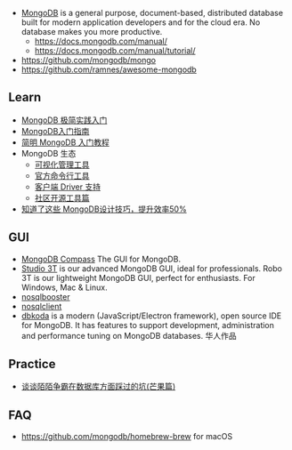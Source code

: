 - [MongoDB](https://www.mongodb.com/) is a general purpose, document-based, distributed database built for modern application developers and for the cloud era. No database makes you more productive.
  - https://docs.mongodb.com/manual/
  - https://docs.mongodb.com/manual/tutorial/
- https://github.com/mongodb/mongo
- https://github.com/ramnes/awesome-mongodb



## Learn
- [MongoDB 极简实践入门](https://github.com/StevenSLXie/Tutorials-for-Web-Developers/blob/master/MongoDB%20%E6%9E%81%E7%AE%80%E5%AE%9E%E8%B7%B5%E5%85%A5%E9%97%A8.md)
- [MongoDB入门指南](http://jockchou.gitbooks.io/getting-started-with-mongodb/content/)
- [简明 MongoDB 入门教程](https://segmentfault.com/a/1190000010556670#comment-area)
- MongoDB 生态
  - [可视化管理工具](https://yq.aliyun.com/articles/65161?spm=5176.8091938.0.0.oAHbxp)
  - [官方命令行工具](https://yq.aliyun.com/articles/65105)
  - [客户端 Driver 支持](https://yq.aliyun.com/articles/65109)
  - [社区开源工具篇](https://yq.aliyun.com/articles/69195)
- [知道了这些 MongoDB设计技巧，提升效率50%](https://juejin.im/post/5dae6fb3f265da5baa5b12ec)



## GUI
- [MongoDB Compass](https://github.com/mongodb-js/compass/) The GUI for MongoDB. 
- [Studio 3T](https://github.com/Studio3T) is our advanced MongoDB GUI, ideal for professionals. Robo 3T is our lightweight MongoDB GUI, perfect for enthusiasts. For Windows, Mac & Linux.
- [nosqlbooster](https://nosqlbooster.com/home)
- [nosqlclient](https://github.com/nosqlclient/nosqlclient)
- [dbkoda](https://github.com/SouthbankSoftware/dbkoda) is a modern (JavaScript/Electron framework), open source IDE for MongoDB. It has features to support development, administration and performance tuning on MongoDB databases. 华人作品



## Practice
- [谈谈陌陌争霸在数据库方面踩过的坑(芒果篇)](https://blog.codingnow.com/2014/03/mmzb_mongodb.html)



## FAQ
- https://github.com/mongodb/homebrew-brew for macOS
